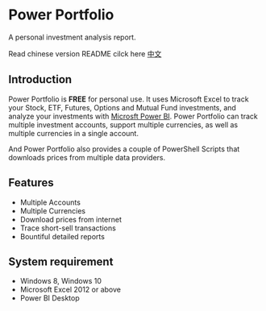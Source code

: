 # Power Portfolio
A personal investment analysis report.

Read chinese version README cilck here [中文](./README.CN.MD)
## Introduction
Power Portfolio is **FREE** for personal use. It uses Microsoft Excel to track your Stock, ETF, Futures, Options and Mutual Fund investments, and analyze your investments with [Microsft Power BI](https://powerbi.microsoft.com/).
Power Portfolio can track multiple investment accounts, support multiple currencies, as well as multiple currencies in a single account.

And Power Portfolio also provides a couple of PowerShell Scripts that downloads prices from multiple data providers. 

## Features
* Multiple Accounts
* Multiple Currencies
* Download prices from internet
* Trace short-sell transactions
* Bountiful detailed reports

## System requirement
* Windows 8, Windows 10
* Microsoft Excel 2012 or above
* Power BI Desktop
